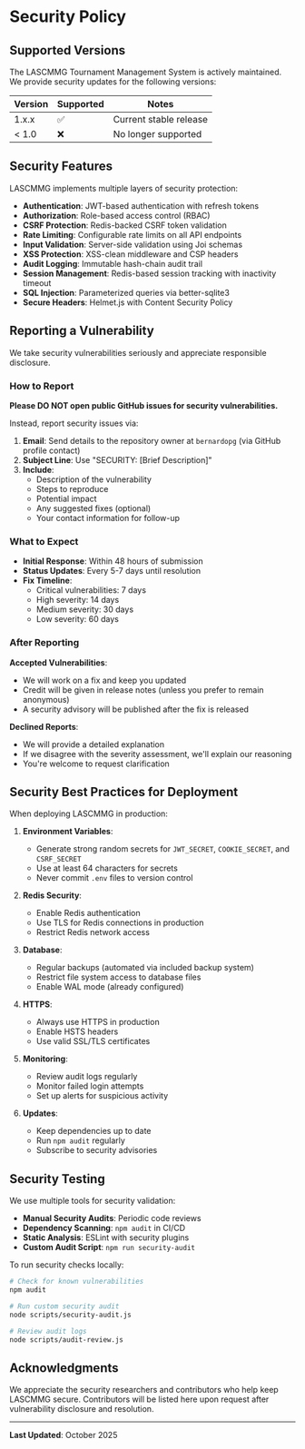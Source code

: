 # Security Policy

## Supported Versions

The LASCMMG Tournament Management System is actively maintained. We provide security updates for the following versions:

| Version | Supported          | Notes                          |
| ------- | ------------------ | ------------------------------ |
| 1.x.x   | :white_check_mark: | Current stable release         |
| < 1.0   | :x:                | No longer supported            |

## Security Features

LASCMMG implements multiple layers of security protection:

- **Authentication**: JWT-based authentication with refresh tokens
- **Authorization**: Role-based access control (RBAC)
- **CSRF Protection**: Redis-backed CSRF token validation
- **Rate Limiting**: Configurable rate limits on all API endpoints
- **Input Validation**: Server-side validation using Joi schemas
- **XSS Protection**: XSS-clean middleware and CSP headers
- **Audit Logging**: Immutable hash-chain audit trail
- **Session Management**: Redis-based session tracking with inactivity timeout
- **SQL Injection**: Parameterized queries via better-sqlite3
- **Secure Headers**: Helmet.js with Content Security Policy

## Reporting a Vulnerability

We take security vulnerabilities seriously and appreciate responsible disclosure.

### How to Report

**Please DO NOT open public GitHub issues for security vulnerabilities.**

Instead, report security issues via:

1. **Email**: Send details to the repository owner at `bernardopg` (via GitHub profile contact)
2. **Subject Line**: Use "SECURITY: [Brief Description]"
3. **Include**:
   - Description of the vulnerability
   - Steps to reproduce
   - Potential impact
   - Any suggested fixes (optional)
   - Your contact information for follow-up

### What to Expect

- **Initial Response**: Within 48 hours of submission
- **Status Updates**: Every 5-7 days until resolution
- **Fix Timeline**:
  - Critical vulnerabilities: 7 days
  - High severity: 14 days
  - Medium severity: 30 days
  - Low severity: 60 days

### After Reporting

**Accepted Vulnerabilities**:

- We will work on a fix and keep you updated
- Credit will be given in release notes (unless you prefer to remain anonymous)
- A security advisory will be published after the fix is released

**Declined Reports**:

- We will provide a detailed explanation
- If we disagree with the severity assessment, we'll explain our reasoning
- You're welcome to request clarification

## Security Best Practices for Deployment

When deploying LASCMMG in production:

1. **Environment Variables**:
   - Generate strong random secrets for `JWT_SECRET`, `COOKIE_SECRET`, and `CSRF_SECRET`
   - Use at least 64 characters for secrets
   - Never commit `.env` files to version control

2. **Redis Security**:
   - Enable Redis authentication
   - Use TLS for Redis connections in production
   - Restrict Redis network access

3. **Database**:
   - Regular backups (automated via included backup system)
   - Restrict file system access to database files
   - Enable WAL mode (already configured)

4. **HTTPS**:
   - Always use HTTPS in production
   - Enable HSTS headers
   - Use valid SSL/TLS certificates

5. **Monitoring**:
   - Review audit logs regularly
   - Monitor failed login attempts
   - Set up alerts for suspicious activity

6. **Updates**:
   - Keep dependencies up to date
   - Run `npm audit` regularly
   - Subscribe to security advisories

## Security Testing

We use multiple tools for security validation:

- **Manual Security Audits**: Periodic code reviews
- **Dependency Scanning**: `npm audit` in CI/CD
- **Static Analysis**: ESLint with security plugins
- **Custom Audit Script**: `npm run security-audit`

To run security checks locally:

```bash
# Check for known vulnerabilities
npm audit

# Run custom security audit
node scripts/security-audit.js

# Review audit logs
node scripts/audit-review.js
```

## Acknowledgments

We appreciate the security researchers and contributors who help keep LASCMMG secure. Contributors will be listed here upon request after vulnerability disclosure and resolution.

---

**Last Updated**: October 2025
